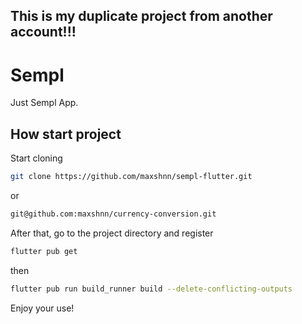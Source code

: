 ## This is my duplicate project from another account!!!

# Sempl

Just Sempl App.


## How start project

Start cloning

```bash
git clone https://github.com/maxshnn/sempl-flutter.git

```

or

```bash
git@github.com:maxshnn/currency-conversion.git

```

After that, go to the project directory and register

```bash
flutter pub get

```

then

```bash
flutter pub run build_runner build --delete-conflicting-outputs

```

Enjoy your use!
